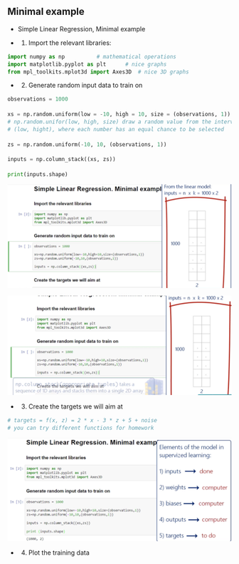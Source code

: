 ## Minimal example

- Simple Linear Regression,  Minimal example

- 1. Import the relevant libraries:


```py
import numpy as np          # mathematical operations
import matplotlib.pyplot as plt      # nice graphs
from mpl_toolkits.mplot3d import Axes3D  # nice 3D graphs
```


- 2. Generate random input data to train on

```py
observations = 1000

xs = np.random.uniform(low = -10, high = 10, size = (observations, 1))
# np.random.unifor(low, high, size) draw a random value from the interval
# (low, hight), where each number has an equal chance to be selected

zs = np.random.uniform(-10, 10, (observations, 1))

inputs = np.column_stack((xs, zs))

print(inputs.shape)
```

![](img/2020-10-10-16-36-35.png)

![](img/2020-10-10-16-38-54.png)



- 3. Create the targets we will aim at

```py
# targets = f(x, z) = 2 * x - 3 * z + 5 + noise
# you can try different functions for homework
```

![](img/2020-10-10-18-14-00.png)





- 4. Plot the training data


































